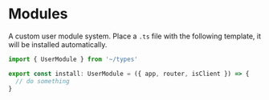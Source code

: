 # Modules

A custom user module system. Place a `.ts` file with the following template, it will be installed automatically.

```ts
import { UserModule } from '~/types'

export const install: UserModule = ({ app, router, isClient }) => {
  // do something
}
```
